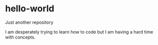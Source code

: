 # hello-world
Just another repository

I am desperately trying to learn how to code but I am having a hard time with concepts. 
